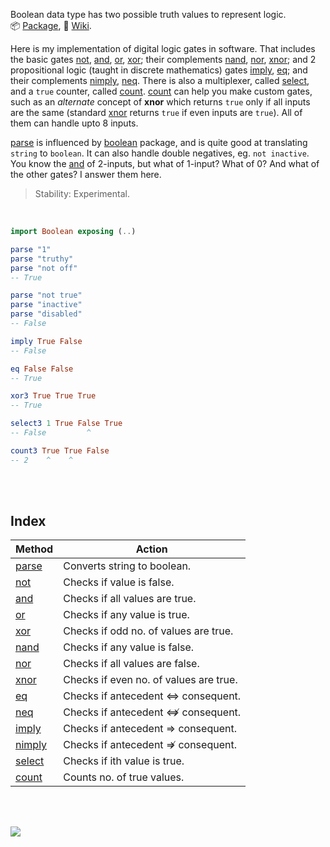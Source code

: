Boolean data type has two possible truth values to represent logic.<br>
:package: [Package](https://package.elm-lang.org/packages/elmw/extra-boolean/latest/),
:blue_book: [Wiki](https://github.com/elmw/extra-boolean/wiki).

Here is my implementation of digital logic gates in software. That includes
the basic gates [not], [and], [or], [xor]; their complements [nand], [nor],
[xnor]; and 2 propositional logic (taught in discrete mathematics) gates
[imply], [eq]; and their complements [nimply], [neq]. There is also a
multiplexer, called [select], and a `true` counter, called [count]. [count]
can help you make custom gates, such as an *alternate* concept of **xnor**
which returns `true` only if all inputs are the same (standard [xnor] returns
`true` if even inputs are `true`). All of them can handle upto 8 inputs.

[parse] is influenced by [boolean] package, and is quite good at translating
`string` to `boolean`. It can also handle double negatives, eg. `not inactive`.
You know the [and] of 2-inputs, but what of 1-input? What of 0? And what of
the other gates? I answer them here.

> Stability: Experimental.

<br>

```elm
import Boolean exposing (..)

parse "1"
parse "truthy"
parse "not off"
-- True

parse "not true"
parse "inactive"
parse "disabled"
-- False

imply True False
-- False

eq False False
-- True

xor3 True True True
-- True

select3 1 True False True
-- False         ^

count3 True True False
-- 2    ^    ^
```

<br>
<br>


## Index

| Method   | Action                                 |
| -------- | -------------------------------------- |
| [parse]  | Converts string to boolean.            |
| [not]    | Checks if value is false.              |
| [and]    | Checks if all values are true.         |
| [or]     | Checks if any value is true.           |
| [xor]    | Checks if odd no. of values are true.  |
| [nand]   | Checks if any value is false.          |
| [nor]    | Checks if all values are false.        |
| [xnor]   | Checks if even no. of values are true. |
| [eq]     | Checks if antecedent ⇔ consequent.     |
| [neq]    | Checks if antecedent ⇎ consequent.     |
| [imply]  | Checks if antecedent ⇒ consequent.     |
| [nimply] | Checks if antecedent ⇏ consequent.     |
| [select] | Checks if ith value is true.           |
| [count]  | Counts no. of true values.             |

[boolean]: https://www.npmjs.com/package/boolean
[parse]: https://github.com/elmw/extra-boolean/wiki/parse
[not]: https://github.com/elmw/extra-boolean/wiki/not
[and]: https://github.com/elmw/extra-boolean/wiki/and
[or]: https://github.com/elmw/extra-boolean/wiki/or
[xor]: https://github.com/elmw/extra-boolean/wiki/xor
[nand]: https://github.com/elmw/extra-boolean/wiki/nand
[nor]: https://github.com/elmw/extra-boolean/wiki/nor
[xnor]: https://github.com/elmw/extra-boolean/wiki/xnor
[eq]: https://github.com/elmw/extra-boolean/wiki/eq
[neq]: https://github.com/elmw/extra-boolean/wiki/neq
[imply]: https://github.com/elmw/extra-boolean/wiki/imply
[nimply]: https://github.com/elmw/extra-boolean/wiki/nimply
[select]: https://github.com/elmw/extra-boolean/wiki/select
[count]: https://github.com/elmw/extra-boolean/wiki/count

<br>
<br>

[![](https://img.youtube.com/vi/6mMK6iSZsAs/maxresdefault.jpg)](https://www.youtube.com/watch?v=6mMK6iSZsAs)
